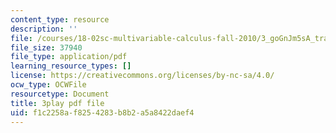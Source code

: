 ```yaml
---
content_type: resource
description: ''
file: /courses/18-02sc-multivariable-calculus-fall-2010/3_goGnJm5sA_transcript.pdf
file_size: 37940
file_type: application/pdf
learning_resource_types: []
license: https://creativecommons.org/licenses/by-nc-sa/4.0/
ocw_type: OCWFile
resourcetype: Document
title: 3play pdf file
uid: f1c2258a-f825-4283-b8b2-a5a8422daef4
---
```

